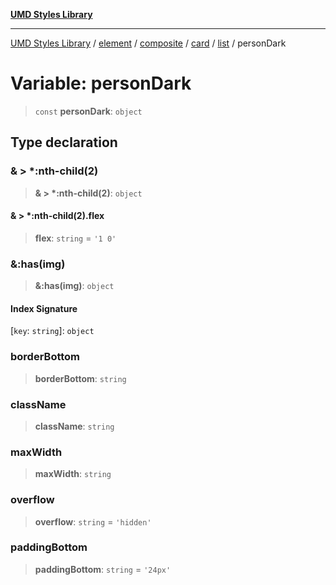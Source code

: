 [**UMD Styles Library**](../../../../../../../../README.md)

***

[UMD Styles Library](../../../../../../../../README.md) / [element](../../../../../../../README.md) / [composite](../../../../../README.md) / [card](../../../README.md) / [list](../README.md) / personDark

# Variable: personDark

> `const` **personDark**: `object`

## Type declaration

### & \> \*:nth-child(2)

> **& \> \*:nth-child(2)**: `object`

#### & \> \*:nth-child(2).flex

> **flex**: `string` = `'1 0'`

### &:has(img)

> **&:has(img)**: `object`

#### Index Signature

\[`key`: `string`\]: `object`

### borderBottom

> **borderBottom**: `string`

### className

> **className**: `string`

### maxWidth

> **maxWidth**: `string`

### overflow

> **overflow**: `string` = `'hidden'`

### paddingBottom

> **paddingBottom**: `string` = `'24px'`
